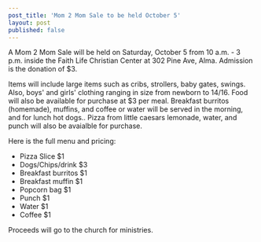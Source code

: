 ```yaml
---
post_title: 'Mom 2 Mom Sale to be held October 5'
layout: post
published: false
---
```


A Mom 2 Mom Sale will be held on Saturday, October 5 from 10 a.m. - 3 p.m. inside the Faith Life Christian Center at 302 Pine Ave, Alma. Admission is the donation of $3.

Items will include large items such as cribs, strollers, baby gates, swings. Also, boys' and girls' clothing  ranging in size from newborn to 14/16. Food will also be available for purchase at $3 per meal. Breakfast burritos (homemade), muffins, and coffee or water will be served in the morning, and for lunch hot dogs.. Pizza  from little caesars lemonade, water, and punch will also be avaialble for purchase.

Here is the full menu and pricing:

* Pizza Slice $1
* Dogs/Chips/drink $3
* Breakfast burritos $1
* Breakfast muffin $1
* Popcorn bag $1
* Punch $1
* Water $1
* Coffee $1

Proceeds will go to the church for ministries.
